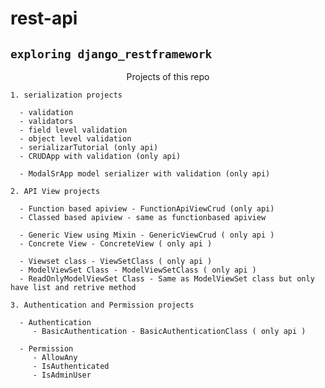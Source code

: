 # rest-api

## `exploring django_restframework`

<p align='center'> Projects of this repo </p>

`1. serialization projects`

      - validation
      - validators
      - field level validation
      - object level validation
      - serializarTutorial (only api)
      - CRUDApp with validation (only api)

      - ModalSrApp model serializer with validation (only api)

`2. API View projects`

      - Function based apiview - FunctionApiViewCrud (only api)
      - Classed based apiview - same as functionbased apiview

      - Generic View using Mixin - GenericViewCrud ( only api )
      - Concrete View - ConcreteView ( only api )

      - Viewset class - ViewSetClass ( only api )
      - ModelViewSet Class - ModelViewSetClass ( only api )
      - ReadOnlyModelViewSet Class - Same as ModelViewSet class but only have list and retrive method

`3. Authentication and Permission projects`

      - Authentication
         - BasicAuthentication - BasicAuthenticationClass ( only api )

      - Permission
         - AllowAny
         - IsAuthenticated
         - IsAdminUser
